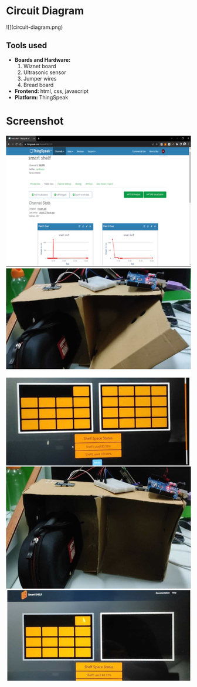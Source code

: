 <!DOCTYPE html>
<html lang="en">
<head>
    <meta charset="UTF-8">
    <meta http-equiv="X-UA-Compatible" content="IE=edge">
    <meta name="viewport" content="width=device-width, initial-scale=1.0">
</head>
<body>
<h1>Circuit Diagram</h1>
![](circuit-diagram.png)
<h2>Tools used</h2>
<ul>
    <li><b>Boards and Hardware: </b><ol><li>Wiznet board</li>
        <li>Ultrasonic sensor</li>
        <li>Jumper wires</li>
        <li>Bread board</li></li></ol>
    <li><b>Frontend: </b>html, css, javascript</li>
    <li><b>Platform: </b>ThingSpeak</li>
</ul>
    <h1>Screenshot</h1>

</body>
</html>

![](thinkspeak.png)
![](working1.png)
![](working2.png)
![](working3.png)
![](working4.png)
